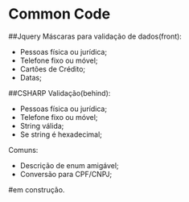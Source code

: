# Common Code

##Jquery
Máscaras para validação de dados(front): 
 - Pessoas física ou jurídica;
 - Telefone fixo ou móvel;
 - Cartões de Crédito;
 - Datas;

##CSHARP
Validação(behind):
 - Pessoas física ou jurídica;
 - Telefone fixo ou móvel;
 - String válida;
 - Se string é hexadecimal;

Comuns:
 - Descrição de enum amigável;
 - Conversão para CPF/CNPJ;

#em construção.

